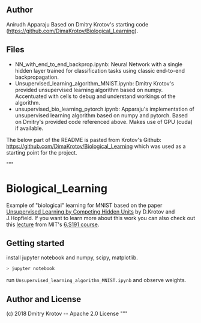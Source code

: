 ## Author 
Anirudh Apparaju
Based on Dmitry Krotov's starting code (https://github.com/DimaKrotov/Biological_Learning).

## Files
- NN_with_end_to_end_backprop.ipynb: Neural Network with a single hidden layer trained for classification tasks using classic end-to-end backpropagation.
- Unsupervised_learning_algorithm_MNIST.ipynb: Dmitry Krotov's provided unsupervised learning algorithm based on numpy. Accentuated with cells to debug and understand workings of the algorithm.
- unsupervised_bio_learning_pytorch.ipynb: Apparaju's implementation of unsupervised learning algorithm based on numpy and pytorch. Based on Dmitry's provided code referenced above. Makes use of GPU (cuda) if available.


The below part of the README is pasted from Krotov's Github: https://github.com/DimaKrotov/Biological_Learning which was used as a starting point for the project.

"""
# Biological_Learning
Example of "biological" learning for MNIST based on the paper [Unsupervised Learning by Competing Hidden Units](https://doi.org/10.1073/pnas.1820458116) by D.Krotov and J.Hopfield. If you want to learn more about this work you can also check out this [lecture](https://www.youtube.com/watch?v=4lY-oAY0aQU) from MIT's [6.S191 course](http://introtodeeplearning.com/).  

## Getting started

install jupyter notebook and numpy, scipy, matplotlib.

```bash
> jupyter notebook
```
run `Unsupervised_learning_algorithm_MNIST.ipynb` and observe weights.

## Author and License
(c) 2018 Dmitry Krotov
-- Apache 2.0 License
"""

